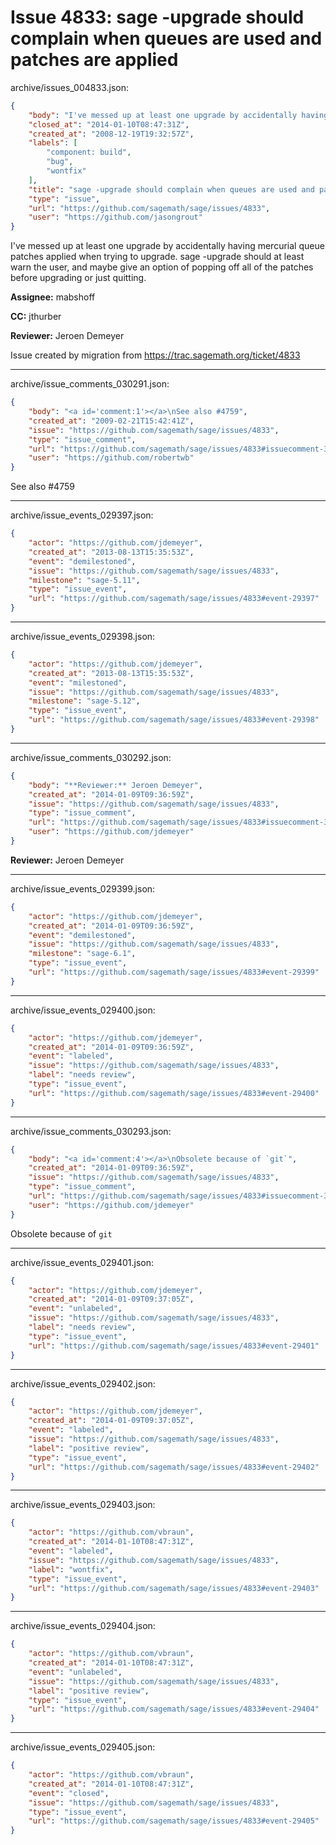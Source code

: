 # Issue 4833: sage -upgrade should complain when queues are used and patches are applied

archive/issues_004833.json:
```json
{
    "body": "I've messed up at least one upgrade by accidentally having mercurial queue patches applied when trying to upgrade.  sage -upgrade should at least warn the user, and maybe give an option of popping off all of the patches before upgrading or just quitting.\n\n\n**Assignee:** mabshoff\n\n**CC:**  jthurber\n\n**Reviewer:** Jeroen Demeyer\n\nIssue created by migration from https://trac.sagemath.org/ticket/4833\n\n",
    "closed_at": "2014-01-10T08:47:31Z",
    "created_at": "2008-12-19T19:32:57Z",
    "labels": [
        "component: build",
        "bug",
        "wontfix"
    ],
    "title": "sage -upgrade should complain when queues are used and patches are applied",
    "type": "issue",
    "url": "https://github.com/sagemath/sage/issues/4833",
    "user": "https://github.com/jasongrout"
}
```
I've messed up at least one upgrade by accidentally having mercurial queue patches applied when trying to upgrade.  sage -upgrade should at least warn the user, and maybe give an option of popping off all of the patches before upgrading or just quitting.


**Assignee:** mabshoff

**CC:**  jthurber

**Reviewer:** Jeroen Demeyer

Issue created by migration from https://trac.sagemath.org/ticket/4833





---

archive/issue_comments_030291.json:
```json
{
    "body": "<a id='comment:1'></a>\nSee also #4759",
    "created_at": "2009-02-21T15:42:41Z",
    "issue": "https://github.com/sagemath/sage/issues/4833",
    "type": "issue_comment",
    "url": "https://github.com/sagemath/sage/issues/4833#issuecomment-30291",
    "user": "https://github.com/robertwb"
}
```

<a id='comment:1'></a>
See also #4759



---

archive/issue_events_029397.json:
```json
{
    "actor": "https://github.com/jdemeyer",
    "created_at": "2013-08-13T15:35:53Z",
    "event": "demilestoned",
    "issue": "https://github.com/sagemath/sage/issues/4833",
    "milestone": "sage-5.11",
    "type": "issue_event",
    "url": "https://github.com/sagemath/sage/issues/4833#event-29397"
}
```



---

archive/issue_events_029398.json:
```json
{
    "actor": "https://github.com/jdemeyer",
    "created_at": "2013-08-13T15:35:53Z",
    "event": "milestoned",
    "issue": "https://github.com/sagemath/sage/issues/4833",
    "milestone": "sage-5.12",
    "type": "issue_event",
    "url": "https://github.com/sagemath/sage/issues/4833#event-29398"
}
```



---

archive/issue_comments_030292.json:
```json
{
    "body": "**Reviewer:** Jeroen Demeyer",
    "created_at": "2014-01-09T09:36:59Z",
    "issue": "https://github.com/sagemath/sage/issues/4833",
    "type": "issue_comment",
    "url": "https://github.com/sagemath/sage/issues/4833#issuecomment-30292",
    "user": "https://github.com/jdemeyer"
}
```

**Reviewer:** Jeroen Demeyer



---

archive/issue_events_029399.json:
```json
{
    "actor": "https://github.com/jdemeyer",
    "created_at": "2014-01-09T09:36:59Z",
    "event": "demilestoned",
    "issue": "https://github.com/sagemath/sage/issues/4833",
    "milestone": "sage-6.1",
    "type": "issue_event",
    "url": "https://github.com/sagemath/sage/issues/4833#event-29399"
}
```



---

archive/issue_events_029400.json:
```json
{
    "actor": "https://github.com/jdemeyer",
    "created_at": "2014-01-09T09:36:59Z",
    "event": "labeled",
    "issue": "https://github.com/sagemath/sage/issues/4833",
    "label": "needs review",
    "type": "issue_event",
    "url": "https://github.com/sagemath/sage/issues/4833#event-29400"
}
```



---

archive/issue_comments_030293.json:
```json
{
    "body": "<a id='comment:4'></a>\nObsolete because of `git`",
    "created_at": "2014-01-09T09:36:59Z",
    "issue": "https://github.com/sagemath/sage/issues/4833",
    "type": "issue_comment",
    "url": "https://github.com/sagemath/sage/issues/4833#issuecomment-30293",
    "user": "https://github.com/jdemeyer"
}
```

<a id='comment:4'></a>
Obsolete because of `git`



---

archive/issue_events_029401.json:
```json
{
    "actor": "https://github.com/jdemeyer",
    "created_at": "2014-01-09T09:37:05Z",
    "event": "unlabeled",
    "issue": "https://github.com/sagemath/sage/issues/4833",
    "label": "needs review",
    "type": "issue_event",
    "url": "https://github.com/sagemath/sage/issues/4833#event-29401"
}
```



---

archive/issue_events_029402.json:
```json
{
    "actor": "https://github.com/jdemeyer",
    "created_at": "2014-01-09T09:37:05Z",
    "event": "labeled",
    "issue": "https://github.com/sagemath/sage/issues/4833",
    "label": "positive review",
    "type": "issue_event",
    "url": "https://github.com/sagemath/sage/issues/4833#event-29402"
}
```



---

archive/issue_events_029403.json:
```json
{
    "actor": "https://github.com/vbraun",
    "created_at": "2014-01-10T08:47:31Z",
    "event": "labeled",
    "issue": "https://github.com/sagemath/sage/issues/4833",
    "label": "wontfix",
    "type": "issue_event",
    "url": "https://github.com/sagemath/sage/issues/4833#event-29403"
}
```



---

archive/issue_events_029404.json:
```json
{
    "actor": "https://github.com/vbraun",
    "created_at": "2014-01-10T08:47:31Z",
    "event": "unlabeled",
    "issue": "https://github.com/sagemath/sage/issues/4833",
    "label": "positive review",
    "type": "issue_event",
    "url": "https://github.com/sagemath/sage/issues/4833#event-29404"
}
```



---

archive/issue_events_029405.json:
```json
{
    "actor": "https://github.com/vbraun",
    "created_at": "2014-01-10T08:47:31Z",
    "event": "closed",
    "issue": "https://github.com/sagemath/sage/issues/4833",
    "type": "issue_event",
    "url": "https://github.com/sagemath/sage/issues/4833#event-29405"
}
```
